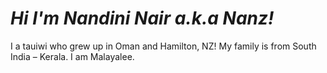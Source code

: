 # *Hi I'm Nandini Nair a.k.a Nanz!* 
I a tauiwi who grew up in Oman and Hamilton, NZ! 
My family is from South India – Kerala. I am Malayalee.